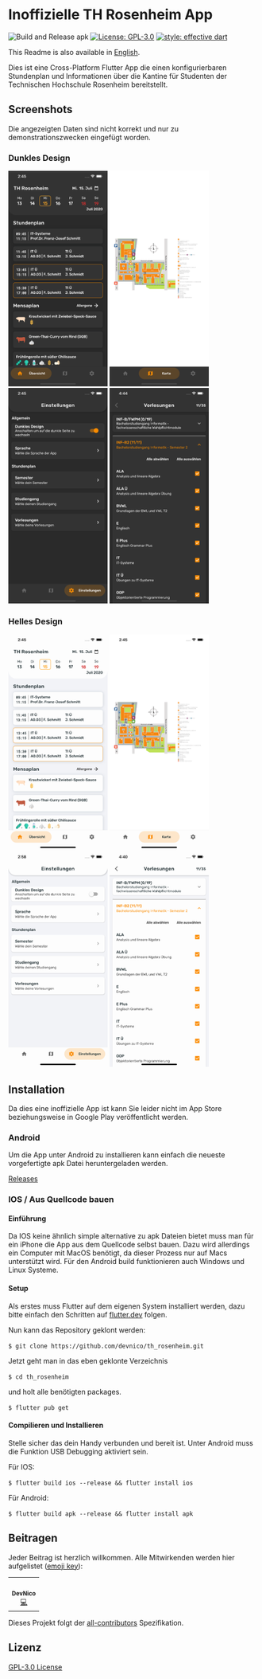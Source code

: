 # Inoffizielle TH Rosenheim App

![Build and Release apk](https://github.com/DevNico/th_rosenheim/workflows/Build%20and%20Release%20apk/badge.svg)
[![License: GPL-3.0](https://img.shields.io/badge/license-GPL3.0-blue.svg)](LICENSE.md)
[![style: effective dart](https://img.shields.io/badge/style-effective_dart-40c4ff.svg)](https://pub.dev/packages/effective_dart)

This Readme is also available in [English](README.md).

Dies ist eine Cross-Platform Flutter App die einen konfigurierbaren Stundenplan und Informationen über die Kantine für Studenten der Technischen Hochschule Rosenheim bereitstellt.

## Screenshots

Die angezeigten Daten sind nicht korrekt und nur zu demonstrationszwecken eingefügt worden.

### Dunkles Design

<p float="left">
<img src="readme/dashboard_de_dark.png" width="200px" />
<img src="readme/map_de_dark.png" width="200px" />
<img src="readme/settings_de_dark.png" width="200px" />
<img src="readme/lectures_de_dark.png" width="200px" />
</p>

### Helles Design

<p float="left">
<img src="readme/dashboard_de_light.png" width="200px" />
<img src="readme/map_de_light.png" width="200px" />
<img src="readme/settings_de_light.png" width="200px" />
<img src="readme/lectures_de_light.png" width="200px" />
</p>

## Installation

Da dies eine inoffizielle App ist kann Sie leider nicht im App Store beziehungsweise in Google Play veröffentlicht werden.

### Android

Um die App unter Android zu installieren kann einfach die neueste vorgefertigte apk Datei heruntergeladen werden.

[Releases](https://github.com/DevNico/th_rosenheim/releases/)

### IOS / Aus Quellcode bauen

#### Einführung

Da IOS keine ähnlich simple alternative zu apk Dateien bietet muss man für ein iPhone die App aus dem Quellcode selbst bauen. Dazu wird allerdings ein Computer mit MacOS benötigt, da dieser Prozess nur auf Macs unterstützt wird. Für den Android build funktionieren auch Windows und Linux Systeme.

#### Setup

Als erstes muss Flutter auf dem eigenen System installiert werden, dazu bitte einfach den Schritten auf [flutter.dev](https://flutter.dev/docs/get-started/) folgen.

Nun kann das Repository geklont werden:

`$ git clone https://github.com/devnico/th_rosenheim.git`

Jetzt geht man in das eben geklonte Verzeichnis

`$ cd th_rosenheim`

und holt alle benötigten packages.

`$ flutter pub get`

#### Compilieren und Installieren

Stelle sicher das dein Handy verbunden und bereit ist. Unter Android muss die Funktion USB Debugging aktiviert sein.

Für IOS:

`$ flutter build ios --release && flutter install ios`

Für Android:

`$ flutter build apk --release && flutter install apk`

## Beitragen

Jeder Beitrag ist herzlich willkommen. Alle Mitwirkenden werden hier aufgelistet ([emoji key](https://allcontributors.org/docs/de/emoji-key)):

<!-- ALL-CONTRIBUTORS-LIST:START - Do not remove or modify this section -->
<!-- prettier-ignore-start -->
<!-- markdownlint-disable -->
<table>
    <tr>
    <td align="center"><a href="https://github.com/DevNico"><img src="https://avatars2.githubusercontent.com/u/24965872?v=4" width="100px;" alt=""/><br /><sub><b>DevNico</b></sub></a><br /><a href="https://github.com/devnico/th_rosenheim/commits?author=devnico" title="Code">💻</a></td>
    </tr>
</table>
<!-- markdownlint-enable -->
<!-- prettier-ignore-end -->
<!-- ALL-CONTRIBUTORS-LIST:END -->


Dieses Projekt folgt der [all-contributors](https://allcontributors.org/docs/de/overview) Spezifikation.

## Lizenz

[GPL-3.0 License](LICENSE.md)
